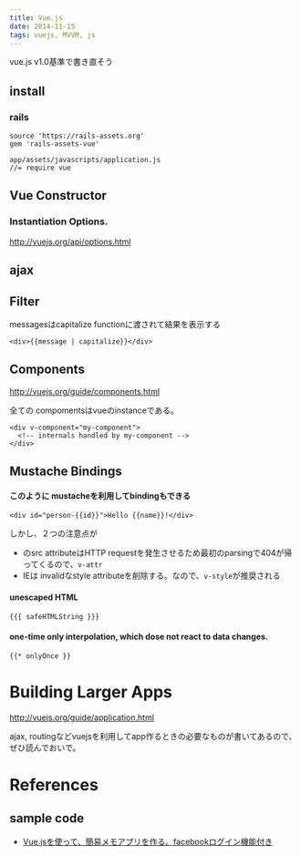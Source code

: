 ```yaml
---
title: Vue.js
date: 2014-11-15
tags: vuejs, MVVM, js
---
```


vue.js v1.0基準で書き直そう


## install

### rails

```
source 'https://rails-assets.org'
gem 'rails-assets-vue'
```

```
app/assets/javascripts/application.js
//= require vue
```

## Vue Constructor


### Instantiation Options.

<http://vuejs.org/api/options.html>

## ajax

##  Filter

messagesはcapitalize functionに渡されて結果を表示する

`<div>{{message | capitalize}}</div>`


## Components


<http://vuejs.org/guide/components.html>

全ての compomentsはvueのinstanceである。

```
<div v-component="my-component">
  <!-- internals handled by my-component -->
</div>
```


## Mustache Bindings


#### このように mustacheを利用してbindingもできる

`<div id="person-{{id}}">Hello {{name}}!</div>`

しかし、２つの注意点が

* <image>のsrc attributeはHTTP requestを発生させるため最初のparsingで404が帰ってくるので、`v-attr`
* IEは invalidなstyle attributeを削除する。なので、`v-style`が推奨される

#### unescaped HTML

`{{{ safeHTMLString }}}`

#### one-time only interpolation, which dose not react to data changes.

`{{* onlyOnce }}`


# Building Larger Apps

<http://vuejs.org/guide/application.html>

ajax, routingなどvuejsを利用してapp作るときの必要なものが書いてあるので、ぜひ読んでおいで。

# References

## sample code

+ [Vue.jsを使って、簡易メモアプリを作る。facebookログイン機能付き](http://qiita.com/akifo/items/114398e718b43245f241)
